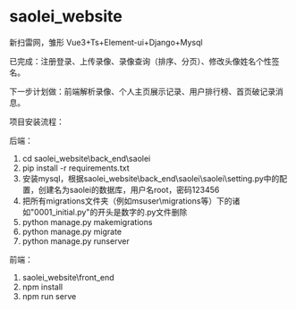 # saolei_website

新扫雷网，雏形
Vue3+Ts+Element-ui+Django+Mysql

已完成：注册登录、上传录像、录像查询（排序、分页）、修改头像姓名个性签名。

下一步计划做：前端解析录像、个人主页展示记录、用户排行榜、首页破记录消息。

项目安装流程：

后端：
1. cd saolei_website\back_end\saolei
1. pip install -r requirements.txt
1. 安装mysql，根据saolei_website\back_end\saolei\saolei\setting.py中的配置，创建名为saolei的数据库，用户名root，密码123456
1. 把所有migrations文件夹（例如msuser\migrations等）下的诸如"0001_initial.py"的开头是数字的.py文件删除
1. python manage.py makemigrations
1. python manage.py migrate
1. python manage.py runserver

前端：
1. saolei_website\front_end
1. npm install
1. npm run serve

